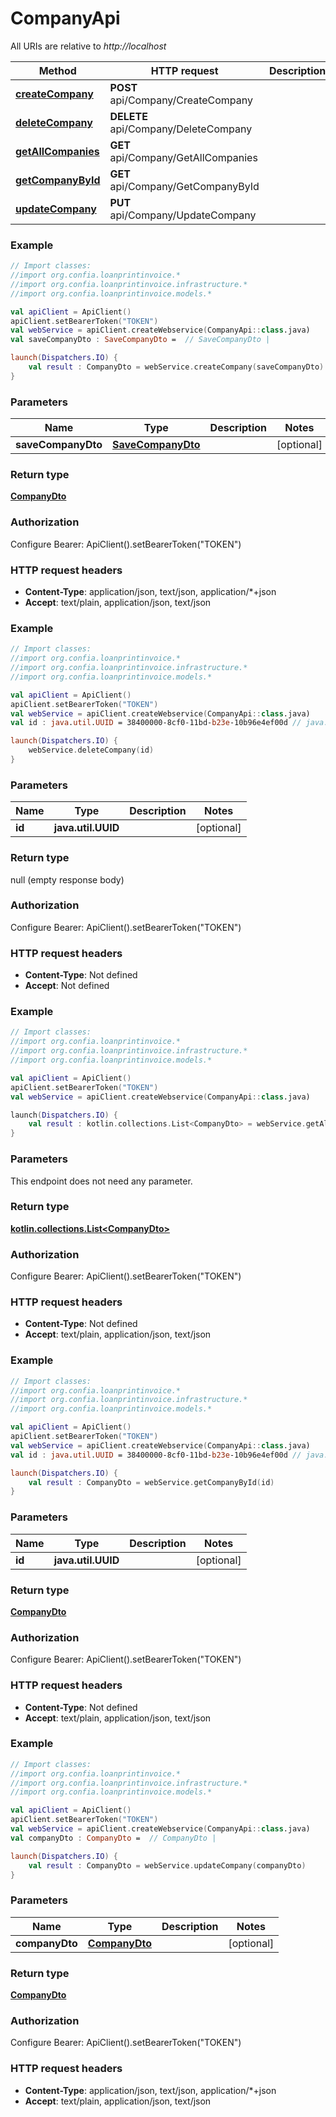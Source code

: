 # CompanyApi

All URIs are relative to *http://localhost*

| Method | HTTP request | Description |
| ------------- | ------------- | ------------- |
| [**createCompany**](CompanyApi.md#createCompany) | **POST** api/Company/CreateCompany |  |
| [**deleteCompany**](CompanyApi.md#deleteCompany) | **DELETE** api/Company/DeleteCompany |  |
| [**getAllCompanies**](CompanyApi.md#getAllCompanies) | **GET** api/Company/GetAllCompanies |  |
| [**getCompanyById**](CompanyApi.md#getCompanyById) | **GET** api/Company/GetCompanyById |  |
| [**updateCompany**](CompanyApi.md#updateCompany) | **PUT** api/Company/UpdateCompany |  |





### Example
```kotlin
// Import classes:
//import org.confia.loanprintinvoice.*
//import org.confia.loanprintinvoice.infrastructure.*
//import org.confia.loanprintinvoice.models.*

val apiClient = ApiClient()
apiClient.setBearerToken("TOKEN")
val webService = apiClient.createWebservice(CompanyApi::class.java)
val saveCompanyDto : SaveCompanyDto =  // SaveCompanyDto | 

launch(Dispatchers.IO) {
    val result : CompanyDto = webService.createCompany(saveCompanyDto)
}
```

### Parameters
| Name | Type | Description  | Notes |
| ------------- | ------------- | ------------- | ------------- |
| **saveCompanyDto** | [**SaveCompanyDto**](SaveCompanyDto.md)|  | [optional] |

### Return type

[**CompanyDto**](CompanyDto.md)

### Authorization


Configure Bearer:
    ApiClient().setBearerToken("TOKEN")

### HTTP request headers

 - **Content-Type**: application/json, text/json, application/*+json
 - **Accept**: text/plain, application/json, text/json




### Example
```kotlin
// Import classes:
//import org.confia.loanprintinvoice.*
//import org.confia.loanprintinvoice.infrastructure.*
//import org.confia.loanprintinvoice.models.*

val apiClient = ApiClient()
apiClient.setBearerToken("TOKEN")
val webService = apiClient.createWebservice(CompanyApi::class.java)
val id : java.util.UUID = 38400000-8cf0-11bd-b23e-10b96e4ef00d // java.util.UUID | 

launch(Dispatchers.IO) {
    webService.deleteCompany(id)
}
```

### Parameters
| Name | Type | Description  | Notes |
| ------------- | ------------- | ------------- | ------------- |
| **id** | **java.util.UUID**|  | [optional] |

### Return type

null (empty response body)

### Authorization


Configure Bearer:
    ApiClient().setBearerToken("TOKEN")

### HTTP request headers

 - **Content-Type**: Not defined
 - **Accept**: Not defined




### Example
```kotlin
// Import classes:
//import org.confia.loanprintinvoice.*
//import org.confia.loanprintinvoice.infrastructure.*
//import org.confia.loanprintinvoice.models.*

val apiClient = ApiClient()
apiClient.setBearerToken("TOKEN")
val webService = apiClient.createWebservice(CompanyApi::class.java)

launch(Dispatchers.IO) {
    val result : kotlin.collections.List<CompanyDto> = webService.getAllCompanies()
}
```

### Parameters
This endpoint does not need any parameter.

### Return type

[**kotlin.collections.List&lt;CompanyDto&gt;**](CompanyDto.md)

### Authorization


Configure Bearer:
    ApiClient().setBearerToken("TOKEN")

### HTTP request headers

 - **Content-Type**: Not defined
 - **Accept**: text/plain, application/json, text/json




### Example
```kotlin
// Import classes:
//import org.confia.loanprintinvoice.*
//import org.confia.loanprintinvoice.infrastructure.*
//import org.confia.loanprintinvoice.models.*

val apiClient = ApiClient()
apiClient.setBearerToken("TOKEN")
val webService = apiClient.createWebservice(CompanyApi::class.java)
val id : java.util.UUID = 38400000-8cf0-11bd-b23e-10b96e4ef00d // java.util.UUID | 

launch(Dispatchers.IO) {
    val result : CompanyDto = webService.getCompanyById(id)
}
```

### Parameters
| Name | Type | Description  | Notes |
| ------------- | ------------- | ------------- | ------------- |
| **id** | **java.util.UUID**|  | [optional] |

### Return type

[**CompanyDto**](CompanyDto.md)

### Authorization


Configure Bearer:
    ApiClient().setBearerToken("TOKEN")

### HTTP request headers

 - **Content-Type**: Not defined
 - **Accept**: text/plain, application/json, text/json




### Example
```kotlin
// Import classes:
//import org.confia.loanprintinvoice.*
//import org.confia.loanprintinvoice.infrastructure.*
//import org.confia.loanprintinvoice.models.*

val apiClient = ApiClient()
apiClient.setBearerToken("TOKEN")
val webService = apiClient.createWebservice(CompanyApi::class.java)
val companyDto : CompanyDto =  // CompanyDto | 

launch(Dispatchers.IO) {
    val result : CompanyDto = webService.updateCompany(companyDto)
}
```

### Parameters
| Name | Type | Description  | Notes |
| ------------- | ------------- | ------------- | ------------- |
| **companyDto** | [**CompanyDto**](CompanyDto.md)|  | [optional] |

### Return type

[**CompanyDto**](CompanyDto.md)

### Authorization


Configure Bearer:
    ApiClient().setBearerToken("TOKEN")

### HTTP request headers

 - **Content-Type**: application/json, text/json, application/*+json
 - **Accept**: text/plain, application/json, text/json

